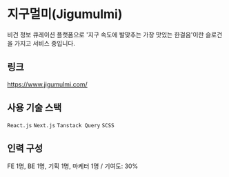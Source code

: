# 지구멀미(Jigumulmi)

비건 정보 큐레이션 플랫폼으로 '지구 속도에 발맞추는 가장 맛있는 한걸음'이란 슬로건을 가지고 서비스 중입니다.

## 링크

https://www.jigumulmi.com/

## 사용 기술 스택

`React.js` `Next.js` `Tanstack Query` `SCSS`

## 인력 구성

FE 1명, BE 1명, 기획 1명, 마케터 1명 / 기여도: 30%

